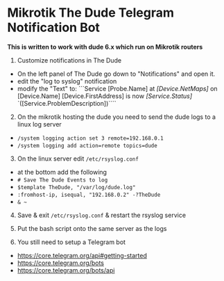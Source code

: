 # Mikrotik The Dude Telegram Notification Bot

**This is written to work with dude 6.x which run on Mikrotik routers**


1) Customize notifications in The Dude
  * On the left panel of The Dude go down to "Notifications" and open it.
  * edit the "log to syslog" notification
  * modify the "Text" to: ```Service [Probe.Name] at *[Device.NetMaps]* on [Device.Name] [Device.FirstAddress] is now _[Service.Status]_ `([Service.ProblemDescription])````

2) On the mikrotik hosting the dude you need to send the dude logs to a linux log server
  * ```/system logging action set 3 remote=192.168.0.1```
  * ```/system logging add action=remote topics=dude```

3) On the linux server edit ```/etc/rsyslog.conf```
  * at the bottom add the following
  * `# Save The Dude Events to log`
  * `$template TheDude, "/var/log/dude.log"`
  * `:fromhost-ip, isequal, "192.168.0.2" -?TheDude`
  * `& ~`

4) Save & exit ```/etc/rsyslog.conf``` & restart the rsyslog service

5) Put the bash script onto the same server as the logs

6) You still need to setup a Telegram bot
  * https://core.telegram.org/api#getting-started
  * https://core.telegram.org/bots
  * https://core.telegram.org/bots/api
